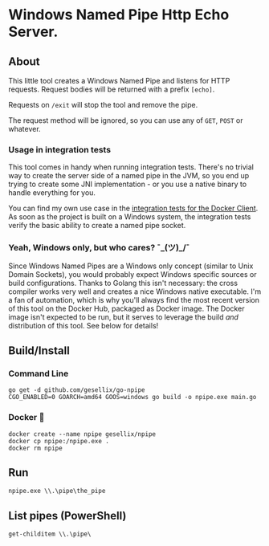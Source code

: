 # Windows Named Pipe Http Echo Server.

## About

This little tool creates a Windows Named Pipe and listens for HTTP requests.
Request bodies will be returned with a prefix `[echo]`.

Requests on `/exit` will stop the tool and remove the pipe.

The request method will be ignored, so you can use any of `GET`, `POST` or whatever.

### Usage in integration tests

This tool comes in handy when running integration tests. There's no trivial way to create the server side
 of a named pipe in the JVM, so you end up trying to create some JNI implementation - or you use a native
 binary to handle everything for you.
 
You can find my own use case in the [integration tests for the Docker Client](https://github.com/gesellix/docker-client/blob/94ea21ff5620235d51a2adbc4b4106d55e0b0887/client/src/integrationTest/groovy/de/gesellix/docker/client/filesocket/HttpOverNamedPipeIntegrationTest.groovy#L55).
As soon as the project is built on a Windows system, the integration tests verify
 the basic ability to create a named pipe socket.  

### Yeah, Windows only, but who cares? ¯\_(ツ)_/¯

Since Windows Named Pipes are a Windows only concept (similar to Unix Domain Sockets), you would probably expect
 Windows specific sources or build configurations. Thanks to Golang this isn't necessary: the cross compiler 
 works very well and creates a nice Windows native executable. I'm a fan of automation, which is why
 you'll always find the most recent version of this tool on the Docker Hub, packaged as Docker image.
 The Docker image isn't expected to be run, but it serves to leverage the build _and_ distribution of this tool.
 See below for details!

## Build/Install

### Command Line

    go get -d github.com/gesellix/go-npipe
    CGO_ENABLED=0 GOARCH=amd64 GOOS=windows go build -o npipe.exe main.go

### Docker :whale:

    docker create --name npipe gesellix/npipe
    docker cp npipe:/npipe.exe .
    docker rm npipe

## Run

    npipe.exe \\.\pipe\the_pipe

## List pipes (PowerShell)

    get-childitem \\.\pipe\
